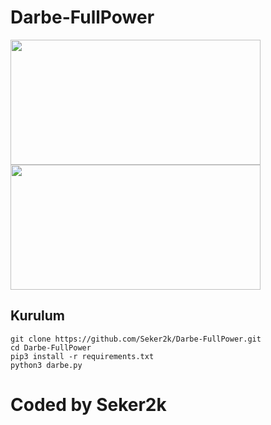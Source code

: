 # Darbe-FullPower



<img src=https://github.com/user-attachments/assets/7dda7277-5869-4dc4-979a-c59356362db0 height="200px" width="400px"/>
<img src=https://user-images.githubusercontent.com/51286195/209442235-7069b8e7-b3f3-4b70-82cb-a86014836be0.png height="200px" width="400px"/>


<h2>Kurulum</h2>

```console
git clone https://github.com/Seker2k/Darbe-FullPower.git
cd Darbe-FullPower
pip3 install -r requirements.txt
python3 darbe.py
```
# Coded by Seker2k
